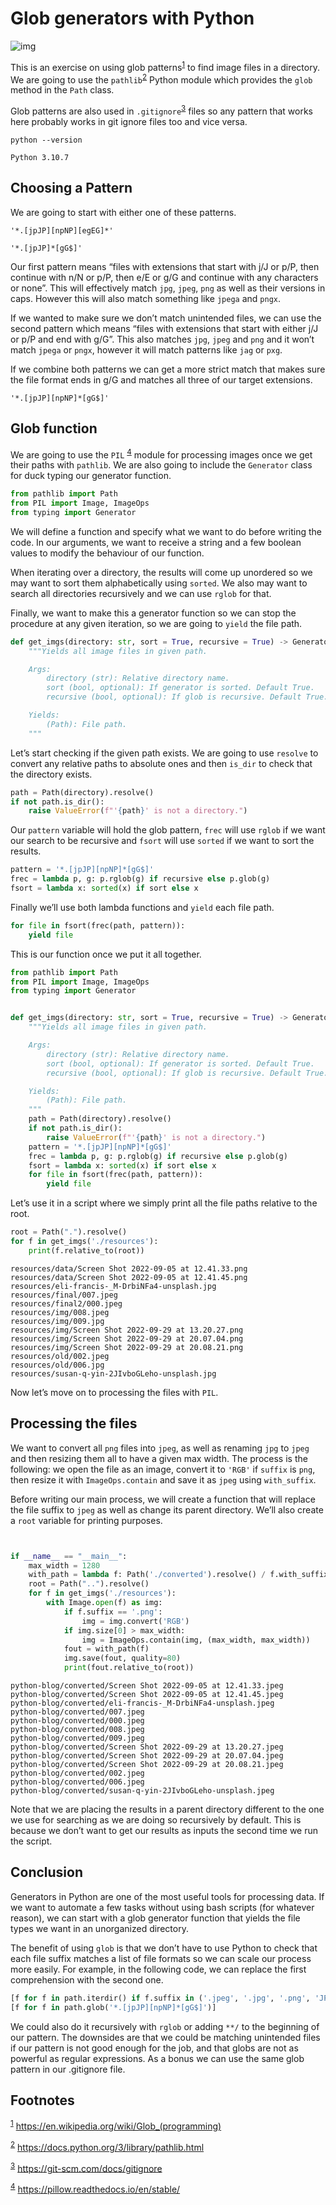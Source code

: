 # Glob generators with Python

![img](../resources/susan-q-yin-2JIvboGLeho-unsplash.jpg)

This is an exercise on using glob patterns<sup><a id="fnr.1" class="footref" href="#fn.1" role="doc-backlink">1</a></sup> to find image files in a directory. We are going to use the `pathlib`<sup><a id="fnr.2" class="footref" href="#fn.2" role="doc-backlink">2</a></sup> Python module which provides the `glob` method in the `Path` class.

Glob patterns are also used in `.gitignore`<sup><a id="fnr.3" class="footref" href="#fn.3" role="doc-backlink">3</a></sup> files so any pattern that works here probably works in git ignore files too and vice versa.

```shell
python --version
```

    Python 3.10.7


## Choosing a Pattern

We are going to start with either one of these patterns.

```shell
'*.[jpJP][npNP][egEG]*'
```

```shell
'*.[jpJP]*[gG$]'
```

Our first pattern means &ldquo;files with extensions that start with j/J or p/P, then continue with n/N or p/P, then e/E or g/G and continue with any characters or none&rdquo;. This will effectively match `jpg`, `jpeg`, `png` as well as their versions in caps. However this will also match something like `jpega` and `pngx`.

If we wanted to make sure we don&rsquo;t match unintended files, we can use the second pattern which means &ldquo;files with extensions that start with either j/J or p/P and end with g/G&rdquo;. This also matches `jpg`, `jpeg` and `png` and it won&rsquo;t match `jpega` or `pngx`, however it will match patterns like `jag` or `pxg`.

If we combine both patterns we can get a more strict match that makes sure the file format ends in g/G and matches all three of our target extensions.

```shell
'*.[jpJP][npNP]*[gG$]'
```


## Glob function

We are going to use the `PIL` <sup><a id="fnr.4" class="footref" href="#fn.4" role="doc-backlink">4</a></sup> module for processing images once we get their paths with `pathlib`. We are also going to include the `Generator` class for duck typing our generator function.

```python
from pathlib import Path
from PIL import Image, ImageOps
from typing import Generator
```

We will define a function and specify what we want to do before writing the code. In our arguments, we want to receive a string and a few boolean values to modify the behaviour of our function.

When iterating over a directory, the results will come up unordered so we may want to sort them alphabetically using `sorted`. We also may want to search all directories recursively and we can use `rglob` for that.

Finally, we want to make this a generator function so we can stop the procedure at any given iteration, so we are going to `yield` the file path.

```python
def get_imgs(directory: str, sort = True, recursive = True) -> Generator[Path, None, None]:
    """Yields all image files in given path.

    Args:
        directory (str): Relative directory name.
        sort (bool, optional): If generator is sorted. Default True.
        recursive (bool, optional): If glob is recursive. Default True.

    Yields:
        (Path): File path.
    """
```

Let&rsquo;s start checking if the given path exists. We are going to use `resolve` to convert any relative paths to absolute ones and then `is_dir` to check that the directory exists.

```python
path = Path(directory).resolve()
if not path.is_dir():
    raise ValueError(f"'{path}' is not a directory.")
```

Our `pattern` variable will hold the glob pattern, `frec` will use `rglob` if we want our search to be recursive and `fsort` will use `sorted` if we want to sort the results.

```python
pattern = '*.[jpJP][npNP]*[gG$]'
frec = lambda p, g: p.rglob(g) if recursive else p.glob(g)
fsort = lambda x: sorted(x) if sort else x
```

Finally we&rsquo;ll use both lambda functions and `yield` each file path.

```python
for file in fsort(frec(path, pattern)):
    yield file
```

This is our function once we put it all together.

```python
from pathlib import Path
from PIL import Image, ImageOps
from typing import Generator


def get_imgs(directory: str, sort = True, recursive = True) -> Generator[Path, None, None]:
    """Yields all image files in given path.

    Args:
        directory (str): Relative directory name.
        sort (bool, optional): If generator is sorted. Default True.
        recursive (bool, optional): If glob is recursive. Default True.

    Yields:
        (Path): File path.
    """
    path = Path(directory).resolve()
    if not path.is_dir():
        raise ValueError(f"'{path}' is not a directory.")
    pattern = '*.[jpJP][npNP]*[gG$]'
    frec = lambda p, g: p.rglob(g) if recursive else p.glob(g)
    fsort = lambda x: sorted(x) if sort else x
    for file in fsort(frec(path, pattern)):
        yield file
```

Let&rsquo;s use it in a script where we simply print all the file paths relative to the root.

```python
root = Path(".").resolve()
for f in get_imgs('./resources'):
    print(f.relative_to(root))
```

    resources/data/Screen Shot 2022-09-05 at 12.41.33.png
    resources/data/Screen Shot 2022-09-05 at 12.41.45.png
    resources/eli-francis-_M-DrbiNFa4-unsplash.jpg
    resources/final/007.jpeg
    resources/final2/000.jpeg
    resources/img/008.jpeg
    resources/img/009.jpg
    resources/img/Screen Shot 2022-09-29 at 13.20.27.png
    resources/img/Screen Shot 2022-09-29 at 20.07.04.png
    resources/img/Screen Shot 2022-09-29 at 20.08.21.png
    resources/old/002.jpeg
    resources/old/006.jpg
    resources/susan-q-yin-2JIvboGLeho-unsplash.jpg

Now let&rsquo;s move on to processing the files with `PIL`.


## Processing the files

We want to convert all `png` files into `jpeg`, as well as renaming `jpg` to `jpeg` and then resizing them all to have a given max width. The process is the following: we open the file as an image, convert it to `'RGB'` if `suffix` is `png`, then resize it with `ImageOps.contain` and save it as `jpeg` using `with_suffix`.

Before writing our main process, we will create a function that will replace the file suffix to `jpeg` as well as change its parent directory. We&rsquo;ll also create a `root` variable for printing purposes.

```python


if __name__ == "__main__":
    max_width = 1280
    with_path = lambda f: Path('./converted').resolve() / f.with_suffix('.jpeg').name
    root = Path("..").resolve()
    for f in get_imgs('./resources'):
        with Image.open(f) as img:
            if f.suffix == '.png':
                img = img.convert('RGB')
            if img.size[0] > max_width:
                img = ImageOps.contain(img, (max_width, max_width))
            fout = with_path(f)
            img.save(fout, quality=80)
            print(fout.relative_to(root))
```

    python-blog/converted/Screen Shot 2022-09-05 at 12.41.33.jpeg
    python-blog/converted/Screen Shot 2022-09-05 at 12.41.45.jpeg
    python-blog/converted/eli-francis-_M-DrbiNFa4-unsplash.jpeg
    python-blog/converted/007.jpeg
    python-blog/converted/000.jpeg
    python-blog/converted/008.jpeg
    python-blog/converted/009.jpeg
    python-blog/converted/Screen Shot 2022-09-29 at 13.20.27.jpeg
    python-blog/converted/Screen Shot 2022-09-29 at 20.07.04.jpeg
    python-blog/converted/Screen Shot 2022-09-29 at 20.08.21.jpeg
    python-blog/converted/002.jpeg
    python-blog/converted/006.jpeg
    python-blog/converted/susan-q-yin-2JIvboGLeho-unsplash.jpeg

Note that we are placing the results in a parent directory different to the one we use for searching as we are doing so recursively by default. This is because we don&rsquo;t want to get our results as inputs the second time we run the script.


## Conclusion

Generators in Python are one of the most useful tools for processing data. If we want to automate a few tasks without using bash scripts (for whatever reason), we can start with a glob generator function that yields the file types we want in an unorganized directory.

The benefit of using `glob` is that we don&rsquo;t have to use Python to check that each file suffix matches a list of file formats so we can scale our process more easily. For example, in the following code, we can replace the first comprehension with the second one.

```python
[f for f in path.iterdir() if f.suffix in ('.jpeg', '.jpg', '.png', 'JPG', 'JPEG', 'PNG')]
[f for f in path.glob('*.[jpJP][npNP]*[gG$]')]
```

We could also do it recursively with `rglob` or adding `**/` to the beginning of our pattern. The downsides are that we could be matching unintended files if our pattern is not good enough for the job, and that globs are not as powerful as regular expressions. As a bonus we can use the same glob pattern in our .gitignore file.

## Footnotes

<sup><a id="fn.1" class="footnum" href="#fnr.1">1</a></sup> <https://en.wikipedia.org/wiki/Glob_(programming)>

<sup><a id="fn.2" class="footnum" href="#fnr.2">2</a></sup> <https://docs.python.org/3/library/pathlib.html>

<sup><a id="fn.3" class="footnum" href="#fnr.3">3</a></sup> <https://git-scm.com/docs/gitignore>

<sup><a id="fn.4" class="footnum" href="#fnr.4">4</a></sup> <https://pillow.readthedocs.io/en/stable/>
